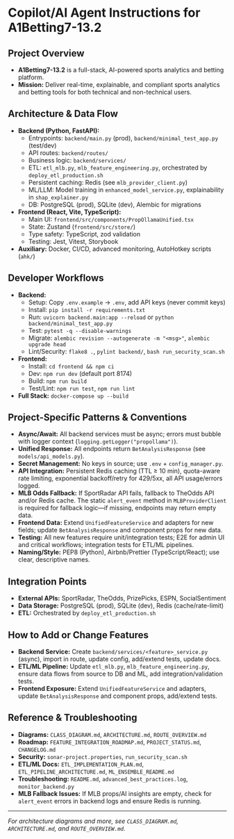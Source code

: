 # Copilot/AI Agent Instructions for A1Betting7-13.2

## Project Overview

- **A1Betting7-13.2** is a full-stack, AI-powered sports analytics and betting platform.
- **Mission:** Deliver real-time, explainable, and compliant sports analytics and betting tools for both technical and non-technical users.

## Architecture & Data Flow

- **Backend (Python, FastAPI):**
  - Entrypoints: `backend/main.py` (prod), `backend/minimal_test_app.py` (test/dev)
  - API routes: `backend/routes/`
  - Business logic: `backend/services/`
  - ETL: `etl_mlb.py`, `mlb_feature_engineering.py`, orchestrated by `deploy_etl_production.sh`
  - Persistent caching: Redis (see `mlb_provider_client.py`)
  - ML/LLM: Model training in `enhanced_model_service.py`, explainability in `shap_explainer.py`
  - DB: PostgreSQL (prod), SQLite (dev), Alembic for migrations
- **Frontend (React, Vite, TypeScript):**
  - Main UI: `frontend/src/components/PropOllamaUnified.tsx`
  - State: Zustand (`frontend/src/store/`)
  - Type safety: TypeScript, zod validation
  - Testing: Jest, Vitest, Storybook
- **Auxiliary:** Docker, CI/CD, advanced monitoring, AutoHotkey scripts (`ahk/`)

## Developer Workflows

- **Backend:**
  - Setup: Copy `.env.example` → `.env`, add API keys (never commit keys)
  - Install: `pip install -r requirements.txt`
  - Run: `uvicorn backend.main:app --reload` or `python backend/minimal_test_app.py`
  - Test: `pytest -q --disable-warnings`
  - Migrate: `alembic revision --autogenerate -m "<msg>"`, `alembic upgrade head`
  - Lint/Security: `flake8 .`, `pylint backend/`, `bash run_security_scan.sh`
- **Frontend:**
  - Install: `cd frontend && npm ci`
  - Dev: `npm run dev` (default port 8174)
  - Build: `npm run build`
  - Test/Lint: `npm run test`, `npm run lint`
- **Full Stack:** `docker-compose up --build`

## Project-Specific Patterns & Conventions

- **Async/Await:** All backend services must be async; errors must bubble with logger context (`logging.getLogger("propollama")`).
- **Unified Response:** All endpoints return `BetAnalysisResponse` (see `models/api_models.py`).
- **Secret Management:** No keys in source; use `.env` + `config_manager.py`.
- **API Integration:** Persistent Redis caching (TTL ≥ 10 min), quota-aware rate limiting, exponential backoff/retry for 429/5xx, all API usage/errors logged.
- **MLB Odds Fallback:** If SportRadar API fails, fallback to TheOdds API and/or Redis cache. The static `alert_event` method in `MLBProviderClient` is required for fallback logic—if missing, endpoints may return empty data.
- **Frontend Data:** Extend `UnifiedFeatureService` and adapters for new fields; update `BetAnalysisResponse` and component props for new data.
- **Testing:** All new features require unit/integration tests; E2E for admin UI and critical workflows; integration tests for ETL/ML pipelines.
- **Naming/Style:** PEP8 (Python), Airbnb/Prettier (TypeScript/React); use clear, descriptive names.

## Integration Points

- **External APIs:** SportRadar, TheOdds, PrizePicks, ESPN, SocialSentiment
- **Data Storage:** PostgreSQL (prod), SQLite (dev), Redis (cache/rate-limit)
- **ETL:** Orchestrated by `deploy_etl_production.sh`

## How to Add or Change Features

- **Backend Service:** Create `backend/services/<feature>_service.py` (async), import in route, update config, add/extend tests, update docs.
- **ETL/ML Pipeline:** Update `etl_mlb.py`, `mlb_feature_engineering.py`, ensure data flows from source to DB and ML, add integration/validation tests.
- **Frontend Exposure:** Extend `UnifiedFeatureService` and adapters, update `BetAnalysisResponse` and component props, add/extend tests.

## Reference & Troubleshooting

- **Diagrams:** `CLASS_DIAGRAM.md`, `ARCHITECTURE.md`, `ROUTE_OVERVIEW.md`
- **Roadmap:** `FEATURE_INTEGRATION_ROADMAP.md`, `PROJECT_STATUS.md`, `CHANGELOG.md`
- **Security:** `sonar-project.properties`, `run_security_scan.sh`
- **ETL/ML Docs:** `ETL_IMPLEMENTATION_PLAN.md`, `ETL_PIPELINE_ARCHITECTURE.md`, `ML_ENSEMBLE_README.md`
- **Troubleshooting:** `README.md`, `advanced_best_practices.log`, `monitor_backend.py`
- **MLB Fallback Issues:** If MLB props/AI insights are empty, check for `alert_event` errors in backend logs and ensure Redis is running.

---

_For architecture diagrams and more, see `CLASS_DIAGRAM.md`, `ARCHITECTURE.md`, and `ROUTE_OVERVIEW.md`._

